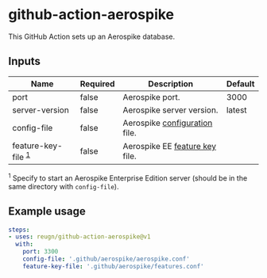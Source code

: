 # github-action-aerospike
This GitHub Action sets up an Aerospike database.

## Inputs
| Name             | Required | Description                    | Default |
| ---------------- | -------- | ------------------------------ | ------- |
| port             | false    | Aerospike port.                | 3000    |
| server-version   | false    | Aerospike server version.      | latest  |
| config-file      | false    | Aerospike [configuration](https://www.aerospike.com/docs/reference/configuration/) file.  | |
| feature-key-file <sup>[1](#key)</sup> | false    | Aerospike EE [feature key](https://www.aerospike.com/lp/try-now/) file. | |

<sup name="key">1</sup> Specify to start an Aerospike Enterprise Edition server (should be in the same directory with `config-file`).

## Example usage
```yaml
steps:
- uses: reugn/github-action-aerospike@v1
  with:
    port: 3300
    config-file: '.github/aerospike/aerospike.conf'
    feature-key-file: '.github/aerospike/features.conf'
```
